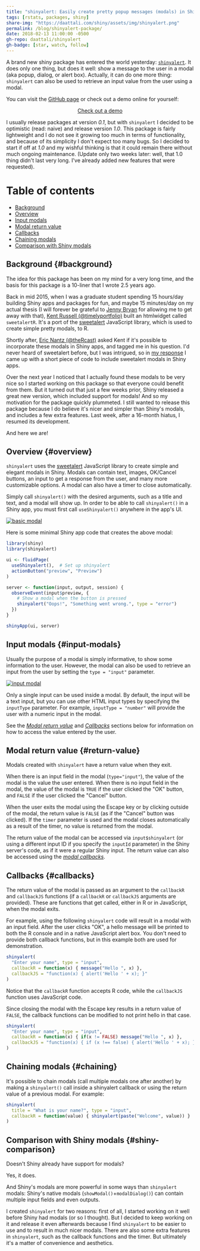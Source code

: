 ```yaml
---
title: "shinyalert: Easily create pretty popup messages (modals) in Shiny"
tags: [rstats, packages, shiny]
share-img: "https://daattali.com/shiny/assets/img/shinyalert.png"
permalink: /blog/shinyalert-package/
date: 2018-02-13 11:00:00 -0500
gh-repo: daattali/shinyalert
gh-badge: [star, watch, follow]
---
```


A brand new shiny package has entered the world yesterday: [`shinyalert`](https://github.com/daattali/shinyalert/). It does only one thing, but does it well: show a message to the user in a modal (aka popup, dialog, or alert box). Actually, it can do one more thing: `shinyalert` can also be used to retrieve an input value from the user using a modal.

You can visit the [GitHub page](https://github.com/daattali/shinyalert/) or check out a demo online for yourself:

<div style="text-align:center;">
<a class="btn btn-lg btn-cta" href="https://daattali.com/shiny/shinyalert-demo/">Check out a demo</a>
</div>

I usually release packages at version *0.1*, but with `shinyalert` I decided to be optimistic (read: naive) and release version *1.0*. This package is fairly lightweight and I do not see it growing too much in terms of functionality, and because of its simplicity I don't expect too many bugs. So I decided to start if off at *1.0* and my wishful thinking is that it could remain there without much ongoing maintenance. (Update only two weeks later: well, that 1.0 thing didn't last very long. I've already added new features that were requested).

# Table of contents

- [Background](#background)
- [Overview](#overview)
- [Input modals](#input-modals)
- [Modal return value](#return-value)
- [Callbacks](#callbacks)
- [Chaining modals](#chaining)
- [Comparison with Shiny modals](#shiny-comparison)

## Background {#background}

The idea for this package has been on my mind for a very long time, and the basis for this package is a 10-liner that I wrote 2.5 years ago.

Back in mid 2015, when I was a graduate student spending 15 hours/day building Shiny apps and packages for fun, and maybe 15 minutes/day on my actual thesis (I will forever be grateful to [Jenny Bryan](https://twitter.com/JennyBryan) for allowing me to get away with that), [Kent Russell (@timelyportfolio)](https://twitter.com/timelyportfolio) built an htmlwidget called `sweetalertR`. It's a port of the [sweetalert](https://github.com/t4t5/sweetalert) JavaScript library, which is used to create simple pretty modals, to R.

Shortly after, [Eric Nantz (@theRcast)](https://twitter.com/thercast) asked Kent if it's possible to incorporate these modals in Shiny apps, and tagged me in his question. I'd never heard of sweetalert before, but I was intrigued, so in [my response](https://github.com/timelyportfolio/sweetalertR/issues/1#issuecomment-123564079) I came up with a short piece of code to include sweetalert modals in Shiny apps.

Over the next year I noticed that I actually found these modals to be very nice so I started working on this package so that everyone could benefit from them. But it turned out that just a few weeks prior, Shiny released a great new version, which included support for modals! And so my motivation for the package quickly plummeted. I still wanted to release this package because I do believe it's nicer and simpler than Shiny's modals, and includes a few extra features. Last week, after a 16-month hiatus, I resumed its development.

And here we are!

## Overview {#overview}

`shinyalert` uses the [sweetalert](https://github.com/t4t5/sweetalert) JavaScript library to create simple and elegant modals in Shiny. Modals can contain text, images, OK/Cancel buttons, an input to get a response from the user, and many more customizable options. A modal can also have a timer to close automatically.

Simply call `shinyalert()` with the desired arguments, such as a title and text, and a modal will show up. In order to be able to call `shinyalert()` in a Shiny app, you must first call `useShinyalert()` anywhere in the app's UI.

[![basic modal](https://raw.githubusercontent.com/daattali/shinyalert/master/inst/assets/img/shinyalert-basic.gif)](https://raw.githubusercontent.com/daattali/shinyalert/master/inst/assets/img/shinyalert-basic.gif)

Here is some minimal Shiny app code that creates the above modal:

```r
library(shiny)
library(shinyalert)

ui <- fluidPage(
  useShinyalert(),  # Set up shinyalert
  actionButton("preview", "Preview")
)

server <- function(input, output, session) {
  observeEvent(input$preview, {
    # Show a modal when the button is pressed
    shinyalert("Oops!", "Something went wrong.", type = "error")
  })
}

shinyApp(ui, server)
```

## Input modals {#input-modals}

Usually the purpose of a modal is simply informative, to show some information to the user. However, the modal can also be used to retrieve an input from the user by setting the `type = "input"` parameter.

[![input modal](https://raw.githubusercontent.com/daattali/shinyalert/master/inst/assets/img/shinyalert-input.gif)](https://raw.githubusercontent.com/daattali/shinyalert/master/inst/assets/img/shinyalert-input.gif)

Only a single input can be used inside a modal. By default, the input will be a text input, but you can use other HTML input types by specifying the `inputType` parameter. For example, `inputType = "number"` will provide the user with a numeric input in the modal.

See the *[Modal return value](#return-value)* and *[Callbacks](#callbacks)* sections below for information on how to access the value entered by the user.

## Modal return value {#return-value}

Modals created with `shinyalert` have a return value when they exit.

When there is an input field in the modal (`type="input"`), the value of the modal is the value the user entered. When there is no input field in the modal, the value of the modal is `TRUE` if the user clicked the "OK" button, and `FALSE` if the user clicked the "Cancel" button.

When the user exits the modal using the Escape key or by clicking outside of the modal, the return value is `FALSE` (as if the "Cancel" button was clicked). If the `timer` parameter is used and the modal closes automatically as a result of the timer, no value is returned from the modal.

The return value of the modal can be accessed via `input$shinyalert` (or using a different input ID if you specify the `inputId` parameter) in the Shiny server's code, as if it were a regular Shiny input. The return value can also be accessed using the *[modal callbacks](#callbacks)*.

## Callbacks {#callbacks}

The return value of the modal is passed as an argument to the `callbackR` and `callbackJS` functions (if a `callbackR` or `callbackJS` arguments are provided). These are functions that get called, either in R or in JavaScript, when the modal exits.

For example, using the following `shinyalert` code will result in a modal with an input field. After the user clicks "OK", a hello message will be printed to both the R console and in a native JavaScript alert box. You don't need to provide both callback functions, but in this example both are used for demonstration.

```r
shinyalert(
  "Enter your name", type = "input",
  callbackR = function(x) { message("Hello ", x) },
  callbackJS = "function(x) { alert('Hello ' + x); }"
)
```

Notice that the `callbackR` function accepts R code, while the `callbackJS` function uses JavaScript code.

Since closing the modal with the Escape key results in a return value of `FALSE`, the callback functions can be modified to not print hello in that case.

```r
shinyalert(
  "Enter your name", type = "input",
  callbackR = function(x) { if(x != FALSE) message("Hello ", x) },
  callbackJS = "function(x) { if (x !== false) { alert('Hello ' + x); } }"
)
```

## Chaining modals {#chaining}

It's possible to chain modals (call multiple modals one after another) by making a `shinyalert()` call inside a shinyalert callback or using the return value of a previous modal. For example:

```r
shinyalert(
  title = "What is your name?", type = "input",
  callbackR = function(value) { shinyalert(paste("Welcome", value)) }
)
```

## Comparison with Shiny modals {#shiny-comparison}

Doesn't Shiny already have support for modals? 

Yes, it does.

And Shiny's modals are more powerful in some ways than `shinyalert` modals: Shiny's native modals (`showModal()`+`modalDialog()`) can contain multiple input fields and even outputs.

I created `shinyalert` for two reasons: first of all, I started working on it well before Shiny had modals (or so I thought). But I decided to keep working on it and release it even afterwards because I find `shinyalert` to be easier to use and to result in much nicer modals. There are also some extra features in `shinyalert`, such as the callback functions and the timer. But ultimately it's a matter of convenience and aesthetics.
